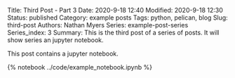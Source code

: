 Title: Third Post - Part 3
Date: 2020-9-18 12:40
Modified: 2020-9-18 12:30
Status: published
Category: example posts
Tags: python, pelican, blog
Slug: third-post
Authors: Nathan Myers
Series: example-post-series
Series_index: 3
Summary: This is the third post of a series of posts. It will show series an jupyter notebook.


This post contains a jupyter notebook.

{% notebook ../code/example_notebook.ipynb %}
